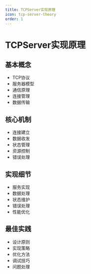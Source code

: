 ```yaml
---
title: TCPServer实现原理
icon: tcp-server-theory
order: 1
---
```


# TCPServer实现原理

## 基本概念
- TCP协议
- 服务器模型
- 通信原理
- 连接管理
- 数据传输

## 核心机制
- 连接建立
- 数据收发
- 状态管理
- 资源控制
- 错误处理

## 实现细节
- 服务实现
- 数据处理
- 状态维护
- 错误处理
- 性能优化

## 最佳实践
- 设计原则
- 实现策略
- 优化方法
- 调试技巧
- 问题处理
